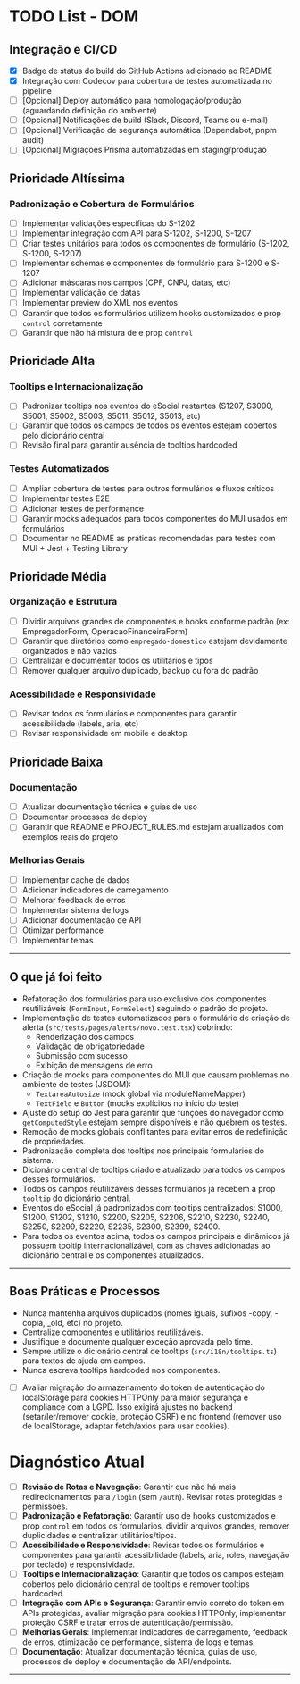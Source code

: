 <!--
  Arquivo: TO_DO.md
  Caminho: TO_DO.md
  Criado em: 2025-06-01
  Última atualização: 2025-06-12
  Descrição: Arquivo do projeto.
-->

# TODO List - DOM

## Integração e CI/CD
- [x] Badge de status do build do GitHub Actions adicionado ao README
- [x] Integração com Codecov para cobertura de testes automatizada no pipeline
- [ ] [Opcional] Deploy automático para homologação/produção (aguardando definição do ambiente)
- [ ] [Opcional] Notificações de build (Slack, Discord, Teams ou e-mail)
- [ ] [Opcional] Verificação de segurança automática (Dependabot, pnpm audit)
- [ ] [Opcional] Migrações Prisma automatizadas em staging/produção

## Prioridade Altíssima

### Padronização e Cobertura de Formulários
- [ ] Implementar validações específicas do S-1202
- [ ] Implementar integração com API para S-1202, S-1200, S-1207
- [ ] Criar testes unitários para todos os componentes de formulário (S-1202, S-1200, S-1207)
- [ ] Implementar schemas e componentes de formulário para S-1200 e S-1207
- [ ] Adicionar máscaras nos campos (CPF, CNPJ, datas, etc)
- [ ] Implementar validação de datas
- [ ] Implementar preview do XML nos eventos
- [ ] Garantir que todos os formulários utilizem hooks customizados e prop `control` corretamente
- [ ] Garantir que não há mistura de <FormProvider> e prop `control`

## Prioridade Alta

### Tooltips e Internacionalização
- [ ] Padronizar tooltips nos eventos do eSocial restantes (S1207, S3000, S5001, S5002, S5003, S5011, S5012, S5013, etc)
- [ ] Garantir que todos os campos de todos os eventos estejam cobertos pelo dicionário central
- [ ] Revisão final para garantir ausência de tooltips hardcoded

### Testes Automatizados
- [ ] Ampliar cobertura de testes para outros formulários e fluxos críticos
- [ ] Implementar testes E2E
- [ ] Adicionar testes de performance
- [ ] Garantir mocks adequados para todos componentes do MUI usados em formulários
- [ ] Documentar no README as práticas recomendadas para testes com MUI + Jest + Testing Library

## Prioridade Média

### Organização e Estrutura
- [ ] Dividir arquivos grandes de componentes e hooks conforme padrão (ex: EmpregadorForm, OperacaoFinanceiraForm)
- [ ] Garantir que diretórios como `empregado-domestico` estejam devidamente organizados e não vazios
- [ ] Centralizar e documentar todos os utilitários e tipos
- [ ] Remover qualquer arquivo duplicado, backup ou fora do padrão

### Acessibilidade e Responsividade
- [ ] Revisar todos os formulários e componentes para garantir acessibilidade (labels, aria, etc)
- [ ] Revisar responsividade em mobile e desktop

## Prioridade Baixa

### Documentação
- [ ] Atualizar documentação técnica e guias de uso
- [ ] Documentar processos de deploy
- [ ] Garantir que README e PROJECT_RULES.md estejam atualizados com exemplos reais do projeto

### Melhorias Gerais
- [ ] Implementar cache de dados
- [ ] Adicionar indicadores de carregamento
- [ ] Melhorar feedback de erros
- [ ] Implementar sistema de logs
- [ ] Adicionar documentação de API
- [ ] Otimizar performance
- [ ] Implementar temas

---

## O que já foi feito
- Refatoração dos formulários para uso exclusivo dos componentes reutilizáveis (`FormInput`, `FormSelect`) seguindo o padrão do projeto.
- Implementação de testes automatizados para o formulário de criação de alerta (`src/tests/pages/alerts/novo.test.tsx`) cobrindo:
  - Renderização dos campos
  - Validação de obrigatoriedade
  - Submissão com sucesso
  - Exibição de mensagens de erro
- Criação de mocks para componentes do MUI que causam problemas no ambiente de testes (JSDOM):
  - `TextareaAutosize` (mock global via moduleNameMapper)
  - `TextField` e `Button` (mocks explícitos no início do teste)
- Ajuste do setup do Jest para garantir que funções do navegador como `getComputedStyle` estejam sempre disponíveis e não quebrem os testes.
- Remoção de mocks globais conflitantes para evitar erros de redefinição de propriedades.
- Padronização completa dos tooltips nos principais formulários do sistema.
- Dicionário central de tooltips criado e atualizado para todos os campos desses formulários.
- Todos os campos reutilizáveis desses formulários já recebem a prop `tooltip` do dicionário central.
- Eventos do eSocial já padronizados com tooltips centralizados: S1000, S1200, S1202, S1210, S2200, S2205, S2206, S2210, S2230, S2240, S2250, S2299, S2220, S2235, S2300, S2399, S2400.
- Para todos os eventos acima, todos os campos principais e dinâmicos já possuem tooltip internacionalizável, com as chaves adicionadas ao dicionário central e os componentes atualizados.

---

## Boas Práticas e Processos
- Nunca mantenha arquivos duplicados (nomes iguais, sufixos -copy, -copia, _old, etc) no projeto.
- Centralize componentes e utilitários reutilizáveis.
- Justifique e documente qualquer exceção aprovada pelo time.
- Sempre utilize o dicionário central de tooltips (`src/i18n/tooltips.ts`) para textos de ajuda em campos.
- Nunca escreva tooltips hardcoded nos componentes.

- [ ] Avaliar migração do armazenamento do token de autenticação do localStorage para cookies HTTPOnly para maior segurança e compliance com a LGPD. Isso exigirá ajustes no backend (setar/ler/remover cookie, proteção CSRF) e no frontend (remover uso de localStorage, adaptar fetch/axios para usar cookies).

# Diagnóstico Atual

- [ ] **Revisão de Rotas e Navegação**: Garantir que não há mais redirecionamentos para `/login` (sem `/auth`). Revisar rotas protegidas e permissões.
- [ ] **Padronização e Refatoração**: Garantir uso de hooks customizados e prop `control` em todos os formulários, dividir arquivos grandes, remover duplicidades e centralizar utilitários/tipos.
- [ ] **Acessibilidade e Responsividade**: Revisar todos os formulários e componentes para garantir acessibilidade (labels, aria, roles, navegação por teclado) e responsividade.
- [ ] **Tooltips e Internacionalização**: Garantir que todos os campos estejam cobertos pelo dicionário central de tooltips e remover tooltips hardcoded.
- [ ] **Integração com APIs e Segurança**: Garantir envio correto do token em APIs protegidas, avaliar migração para cookies HTTPOnly, implementar proteção CSRF e tratar erros de autenticação/permissão.
- [ ] **Melhorias Gerais**: Implementar indicadores de carregamento, feedback de erros, otimização de performance, sistema de logs e temas.
- [ ] **Documentação**: Atualizar documentação técnica, guias de uso, processos de deploy e documentação de API/endpoints.

---